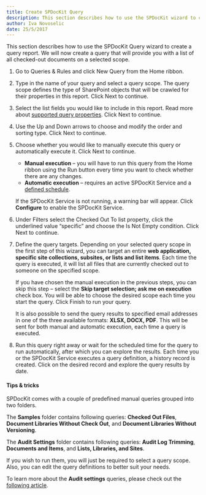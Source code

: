 ```yaml
---
title: Create SPDocKit Query 
description: This section describes how to use the SPDocKit wizard to create a query report.
author: Iva Novoselic  
date: 25/5/2017  
---
```


This section describes how to use the SPDocKit Query wizard to create a query report. We will now create a query that will provide you with a list of all checked-out documents on a selected scope.

1. Go to Queries & Rules and click New Query from the Home ribbon.  
2. Type in the name of your query and select a query scope. The query scope defines the type of SharePoint objects that will be crawled for their properties in this report. Click Next to continue.  
3. Select the list fields you would like to include in this report. Read more about [supported query properties](#internal/get-to-know-spdockit/queries-and-rules-screen). Click Next to continue.  
4. Use the Up and Down arrows to choose and modify the order and sorting type. Click Next to continue.  
5. Choose whether you would like to manually execute this query or automatically execute it. Click Next to continue.

   * __Manual execution__ – you will have to run this query from the Home ribbon using the Run button every time you want to check whether there are any changes.
   * __Automatic execution__ – requires an active SPDocKit Service and a [defined schedule](#internal/get-to-know-spdockit/queries-and-rules-screen).

   If the SPDocKit Service is not running, a warning bar will appear. Click __Configure__ to enable the SPDocKit Service.  
6. Under Filters select the Checked Out To list property, click the underlined value “specific” and choose the Is Not Empty condition. Click Next to continue.  
7. Define the query targets. Depending on your selected query scope in the first step of this wizard, you can target an entire __web application, specific site collections, subsites, or lists and list items__. Each time the query is executed, it will list all files that are currently checked out to someone on the specified scope.

   If you have chosen the manual execution in the previous steps, you can skip this step – select the __Skip target selection; ask me on execution__ check box. You will be able to choose the desired scope each time you start the query. Click Finish to run your query.

   It is also possible to send the query results to specified email addresses in one of the three available formats: __XLSX, DOCX, PDF__. This will be sent for both manual and automatic execution, each time a query is executed.

8. Run this query right away or wait for the scheduled time for the query to run automatically, after which you can explore the results. Each time you or the SPDocKit Service executes a query definition, a history record is created. Click on the desired record and explore the query results by date.


#### Tips & tricks

SPDocKit comes with a couple of predefined manual queries grouped into two folders.

The __Samples__ folder contains following queries: __Checked Out Files__, __Document Libraries Without Check Out__, and __Document Libraries Without Versioning__. 

The __Audit Settings__ folder contains following queries: __Audit Log Trimming__, __Documents and Items__, and __Lists, Libraries, and Sites__.


If you wish to run them, you will just be required to select a query scope. Also, you can edit the query definitions to better suit your needs.

To learn more about the __Audit settings__ queries, please check out the [following article](#internal/how-to/queries-and-rules/create-audit-queries-and-rules/).